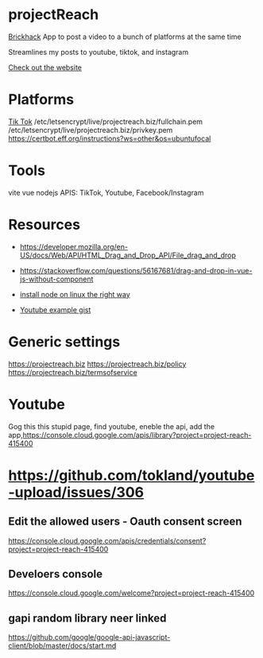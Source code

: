 # projectReach
[Brickhack]() App to post a video to a bunch of platforms at the same time

Streamlines my posts to youtube, tiktok, and instagram

[Check out the website](https://barakbinyamin.github.io/media)

# Platforms
[Tik Tok](https://developers.tiktok.com/)
/etc/letsencrypt/live/projectreach.biz/fullchain.pem
/etc/letsencrypt/live/projectreach.biz/privkey.pem
https://certbot.eff.org/instructions?ws=other&os=ubuntufocal

# Tools
vite
vue
nodejs
APIS: TikTok, Youtube, Facebook/Instagram

# Resources
- https://developer.mozilla.org/en-US/docs/Web/API/HTML_Drag_and_Drop_API/File_drag_and_drop

- https://stackoverflow.com/questions/56167681/drag-and-drop-in-vue-js-without-component

- [install node on linux the right way](https://stackoverflow.com/questions/39981828/installing-nodejs-and-npm-on-linux)

- [Youtube example gist](https://gist.github.com/soygul/42677432fa89df7fd783e0232a43a8cf)


# Generic settings
https://projectreach.biz
https://projectreach.biz/policy
https://projectreach.biz/termsofservice

# Youtube
Gog this this stupid page, find youtube, eneble the api, add the app,https://console.cloud.google.com/apis/library?project=project-reach-415400
# https://github.com/tokland/youtube-upload/issues/306

## Edit the allowed users - Oauth consent screen
https://console.cloud.google.com/apis/credentials/consent?project=project-reach-415400

## Develoers console
https://console.cloud.google.com/welcome?project=project-reach-415400

## gapi random library neer linked
https://github.com/google/google-api-javascript-client/blob/master/docs/start.md

